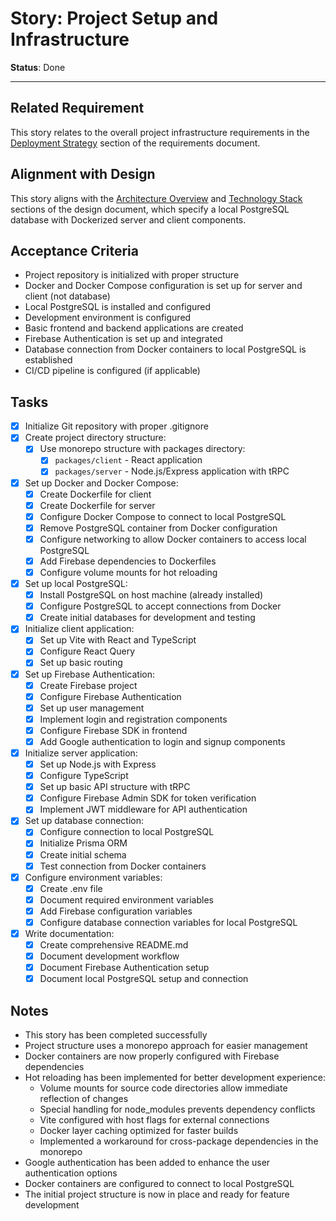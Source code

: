 # Story: Project Setup and Infrastructure

**Status**: Done

---

## Related Requirement
This story relates to the overall project infrastructure requirements in the [Deployment Strategy](../requirements.md#deployment-strategy) section of the requirements document.

## Alignment with Design
This story aligns with the [Architecture Overview](../design.md#architecture-overview) and [Technology Stack](../design.md#technology-stack) sections of the design document, which specify a local PostgreSQL database with Dockerized server and client components.

## Acceptance Criteria
- Project repository is initialized with proper structure
- Docker and Docker Compose configuration is set up for server and client (not database)
- Local PostgreSQL is installed and configured
- Development environment is configured
- Basic frontend and backend applications are created
- Firebase Authentication is set up and integrated
- Database connection from Docker containers to local PostgreSQL is established
- CI/CD pipeline is configured (if applicable)

## Tasks
- [x] Initialize Git repository with proper .gitignore
- [x] Create project directory structure:
  - [x] Use monorepo structure with packages directory:
    - [x] `packages/client` - React application
    - [x] `packages/server` - Node.js/Express application with tRPC
- [x] Set up Docker and Docker Compose:
  - [x] Create Dockerfile for client
  - [x] Create Dockerfile for server
  - [x] Configure Docker Compose to connect to local PostgreSQL
  - [x] Remove PostgreSQL container from Docker configuration
  - [x] Configure networking to allow Docker containers to access local PostgreSQL
  - [x] Add Firebase dependencies to Dockerfiles
  - [x] Configure volume mounts for hot reloading
- [x] Set up local PostgreSQL:
  - [x] Install PostgreSQL on host machine (already installed)
  - [x] Configure PostgreSQL to accept connections from Docker
  - [x] Create initial databases for development and testing
- [x] Initialize client application:
  - [x] Set up Vite with React and TypeScript
  - [x] Configure React Query
  - [x] Set up basic routing
- [x] Set up Firebase Authentication:
  - [x] Create Firebase project
  - [x] Configure Firebase Authentication
  - [x] Set up user management
  - [x] Implement login and registration components
  - [x] Configure Firebase SDK in frontend
  - [x] Add Google authentication to login and signup components
- [x] Initialize server application:
  - [x] Set up Node.js with Express
  - [x] Configure TypeScript
  - [x] Set up basic API structure with tRPC
  - [x] Configure Firebase Admin SDK for token verification
  - [x] Implement JWT middleware for API authentication
- [x] Set up database connection:
  - [x] Configure connection to local PostgreSQL
  - [x] Initialize Prisma ORM
  - [x] Create initial schema
  - [x] Test connection from Docker containers
- [x] Configure environment variables:
  - [x] Create .env file
  - [x] Document required environment variables
  - [x] Add Firebase configuration variables
  - [x] Configure database connection variables for local PostgreSQL
- [x] Write documentation:
  - [x] Create comprehensive README.md
  - [x] Document development workflow
  - [x] Document Firebase Authentication setup
  - [x] Document local PostgreSQL setup and connection

## Notes
- This story has been completed successfully
- Project structure uses a monorepo approach for easier management
- Docker containers are now properly configured with Firebase dependencies
- Hot reloading has been implemented for better development experience:
  - Volume mounts for source code directories allow immediate reflection of changes
  - Special handling for node_modules prevents dependency conflicts
  - Vite configured with host flags for external connections
  - Docker layer caching optimized for faster builds
  - Implemented a workaround for cross-package dependencies in the monorepo
- Google authentication has been added to enhance the user authentication options
- Docker containers are configured to connect to local PostgreSQL
- The initial project structure is now in place and ready for feature development 